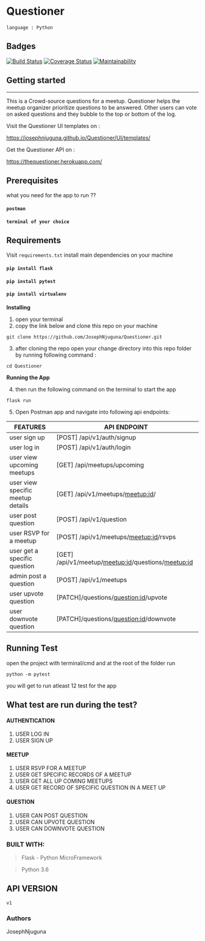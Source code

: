 # Questioner
 `language : Python`

**Badges**
---
[![Build Status](https://travis-ci.org/JosephNjuguna/Questioner.svg?branch=develop)](https://travis-ci.org/JosephNjuguna/Questioner)
[![Coverage Status](https://coveralls.io/repos/github/JosephNjuguna/Questioner/badge.svg)](https://coveralls.io/github/JosephNjuguna/Questioner)
[![Maintainability](https://api.codeclimate.com/v1/badges/014f3891087e4424bc08/maintainability)](https://codeclimate.com/github/JosephNjuguna/Questioner/maintainability)
## Getting started
---
This is a Crowd-source questions for a meetup. Questioner helps the meetup organizer prioritize
questions to be answered. Other users can vote on asked questions and they bubble to the top
or bottom of the log.

Visit the Questioner UI templates on :

https://josephnjuguna.github.io/Questioner/UI/templates/ 

Get the Questioner API on : 

https://thequestioner.herokuapp.com/

## Prerequisites
what you need for the app to run ??

#### `postman`
#### `terminal of your choice`
## **Requirements**
Visit `requirements.txt` install main dependencies on your machine 
#### `pip install flask`
#### `pip install pytest`
#### `pip install virtualenv`

**Installing**

1. open your terminal
2. copy the link below and clone this repo on your machine
```
git clone https://github.com/JosephNjuguna/Questioner.git
```
3. after cloning the repo open your change directory into this repo folder  by running following command :

```
cd Questioner
```
**Running the App**

4. then run the following command on the terminal to start the app 

```
flask run
```
5. Open Postman app  and  navigate into following api endpoints:

FEATURES     | API ENDPOINT 
------------ | -------------
user sign up | [POST] /api/v1/auth/signup
user log in   | [POST] /api/v1/auth/login
user view upcoming meetups| [GET] /api/meetups/upcoming
user view specific meetup details | [GET]   /api/v1/meetups/<meetup:id>/
user post question | [POST] /api/v1/question
user RSVP for a meetup| [POST] /api/v1/meetups/<meetup:id>/rsvps
user get a specific question |[GET] /api/v1/meetup/<meetup:id>/questions/<meetup:id>
admin post a question | [POST] /api/v1/meetups
user upvote question | [PATCH]/questions/<question:id>/upvote
user downvote question | [PATCH]/questions/<question:id>/downvote



**Running Test**
---
open the project with terminal/cmd and
at the root of the folder run 

`python -m pytest`

you will get to run atleast 12 test for the app

## What test are run during the test?

#### AUTHENTICATION
  1. USER LOG IN 
  1. USER SIGN UP

 #### MEETUP

1. USER RSVP FOR A MEETUP
2. USER GET SPECIFIC RECORDS OF A MEETUP
3. USER GET ALL UP COMING MEETUPS
4. USER GET RECORD OF SPECIFIC QUESTION IN A MEET UP
 
#### QUESTION
 1. USER CAN POST QUESTION
 2. USER CAN UPVOTE QUESTION 
 3. USER CAN DOWNVOTE QUESTION


### BUILT WITH:
>Flask - Python MicroFramework

>Python 3.6



## API VERSION
```
v1
```
### Authors 

JosephNjuguna
